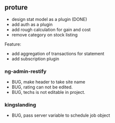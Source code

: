 ## proture

- design stat model as a plugin (DONE)
- add auth as a plugin
- add rough calculation for gain and cost
- remove category on stock listing

Feature:

- add aggregation of transactions for statement
- add subscription plugin

### ng-admin-restify

- BUG, make header to take site name
- BUG, rating can not be edited.
- BUG, techs is not editable in project.

### kingslanding

- BUG, pass server variable to schedule job object
